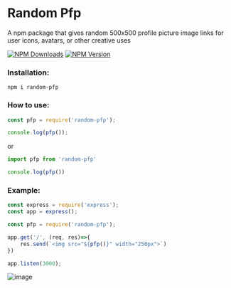# Random Pfp

A npm package that gives random 500x500 profile picture image links for user icons, avatars, or other creative uses

[![NPM Downloads](https://badgen.net/npm/dm/random-pfp)](https://npmcharts.com/compare/random-pfp?minimal=true)
[![NPM Version](https://badgen.net/npm/v/random-pfp)](https://npmjs.org/package/random-pfp)

### Installation:

```
npm i random-pfp
```

### How to use:

```js
const pfp = require('random-pfp');

console.log(pfp());
```

or

```js
import pfp from 'random-pfp'

console.log(pfp())
```

### Example:

```js
const express = require('express');
const app = express();

const pfp = require('random-pfp');

app.get('/', (req, res)=>{
    res.send(`<img src="${pfp()}" width="250px">`)
})

app.listen(3000);
```

![image](https://github.com/user-attachments/assets/ba269f9a-afaa-4254-b841-2b80e0757cb9)
